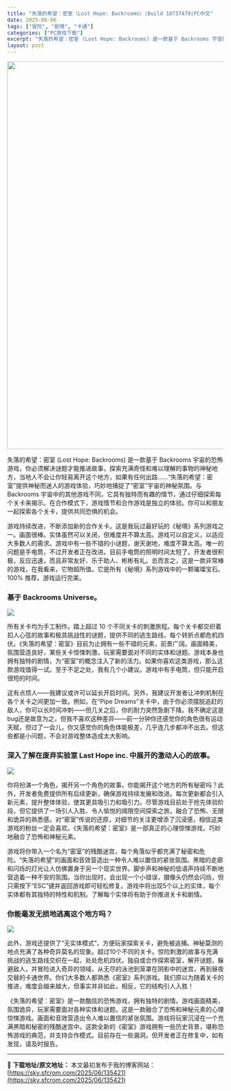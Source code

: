 ```yaml
---
title: "失落的希望：密室（Lost Hope: Backrooms）|Build 18737479|PC中文"
date: 2025-06-06
tags: ["冒险", "剧情", "卡通"]
categories: ["PC游戏下载"]
excerpt: "失落的希望：密室 (Lost Hope: Backrooms) 是一款基于 Backrooms 宇宙的恐怖游戏，你必须解决谜题才能推进故事，探索充满奇怪和难以理解的事物的神秘地方，当地人不会让你轻易离开这个地方，如果有任何出路……“失落的希望：密室”提供神秘而迷人的游戏体验，巧妙地捕捉了“密室”宇宙&hellip;"
layout: post
---
```


<img class="aligncenter size-full wp-image-135422" src="https://sky.sfcrom.com/wp-content/uploads/2025/06/2025060604104965.webp" alt="" width="600" height="900" />

失落的希望：密室 (Lost Hope: Backrooms) 是一款基于 Backrooms 宇宙的恐怖游戏，你必须解决谜题才能推进故事，探索充满奇怪和难以理解的事物的神秘地方，当地人不会让你轻易离开这个地方，如果有任何出路……“失落的希望：密室”提供神秘而迷人的游戏体验，巧妙地捕捉了“密室”宇宙的神秘氛围。与 Backrooms 宇宙中的其他游戏不同，它具有独特而有趣的情节，通过仔细探索每个关卡来揭示。在合作模式下，游戏情节和合作游戏是独立的体验。你可以和朋友一起探索各个关卡，提供共同恐惧的机会。

游戏持续改进，不断添加新的合作关卡。这是我玩过最好玩的《秘境》系列游戏之一。画面很棒。实体虽然可以关闭，但难度并不算太高。游戏可以自定义，以适应大多数人的需求。游戏中有一些不错的小谜题，谢天谢地，难度不算太高。唯一的问题是手电筒，不过开发者正在改进。目前手电筒的照明时间太短了。开发者很积极，反应迅速，而且非常友好、乐于助人、彬彬有礼。总而言之，这是一款非常棒的游戏，在我看来，它物超所值。它是所有《秘境》系列游戏中的一颗璀璨宝石。100% 推荐。游戏运行完美。
<h3>基于 Backrooms Universe。</h3>
<img src="https://shared.cloudflare.steamstatic.com/store_item_assets/steam/apps/2600830/ss_6e4377c053ef1102847224f0ba5128da5bddfe76.1920x1080.jpg?t=1745426319" />

所有关卡均为手工制作。踏上超过 10 个不同关卡的刺激旅程。每个关卡都交织着扣人心弦的故事和极具挑战性的谜题，提供不同的逃生路线，每个转折点都危机四伏。《失落的希望：密室》目前为止拥有一些不错的元素，前景广阔。画面精美，氛围营造良好，某些关卡惊悚刺激，玩家需要面对不同的实体和谜题。游戏本身也拥有独特的剧情，为“密室”的概念注入了新的活力。如果你喜欢这类游戏，那么这款游戏值得一试。至于不足之处，我有几个小建议。游戏中有手电筒，但只能开启很短的时间。

这有点烦人——我建议或许可以延长开启时间。另外，我建议开发者让冲刺机制在各个关卡之间更加一致。例如，在“Pipe Dreams”关卡中​​，由于你必须摆脱追赶的敌人，你可以长时间冲刺——但几关之后，你的耐力突然急剧下降。我不确定这是bug还是故意为之，但我不喜欢这种差异——前一分钟你还感觉你的角色很有运动天赋，但过了一会儿，你又感觉你的角色体能极差，几乎连几步都冲不出去。但这些都是小问题，不会对游戏整体造成太大影响。
<h3>深入了解在废弃实验室 Last Hope inc. 中展开的激动人心的故事。</h3>
<img src="https://shared.cloudflare.steamstatic.com/store_item_assets/steam/apps/2600830/ss_43a99c689caf368955d1add1427b8e8abf1006e7.1920x1080.jpg?t=1745426319" />

你将扮演一个角色，揭开另一个角色的故事。你能揭开这个地方的所有秘密吗？此外，开发者免费提供所有后续更新，确保游戏持续发展和改进。每次更新都会引入新元素，提升整体体验，使其更具吸引力和吸引力。尽管游戏目前处于抢先体验阶段，但它提供了一场引人入胜、令人愉悦的阈限空间探索之旅，融合了恐怖、无限和诡异的熟悉感。对“密室”传说的还原，对细节的关注更增添了沉浸感，相信这类游戏的粉丝一定会喜欢。《失落的希望：密室》是一部真正的心理惊悚游戏，巧妙地融合了恐怖和神秘元素。

游戏将你带入一个名为“密室”的残酷迷宫，每个角落似乎都充满了秘密和危险。“失落的希望”的画面和音效营造出一种令人难以置信的紧张氛围。黑暗的走廊和闪烁的灯光让人仿佛置身于另一个现实世界。脚步声和神秘的低语声持续不断地营造着一种不安的氛围。当你出现时，会出现一个小错误，摄像头仍然会闪烁，但只需按下“ESC”键并返回游戏即可轻松修复。游戏中将出现5个以上的实体，每个实体都有其独特的特性和机制。了解每个实体将有助于你推进关卡和剧情。
<h3>你能毫发无损地逃离这个地方吗？</h3>
<img src="https://shared.cloudflare.steamstatic.com/store_item_assets/steam/apps/2600830/ss_fbc18eef9e5114d598790f733c5df4e1e93d2bd6.1920x1080.jpg?t=1745426319" />

此外，游戏还提供了“无实体模式”，方便玩家探索关卡，避免被追捕。神秘莫测的地点充满了各种奇异莫名的现象。超过10个不同的关卡。惊险刺激的故事与充满挑战的逃生路线交织在一起，处处危机四伏。独自或合作探索密室，解开谜题，躲避敌人，并冒险进入奇异的领域，从无尽的泳池到笼罩在阴影中的迷宫，再到昼夜交替的卡通世界。你们大多数人都熟悉《密室》系列游戏。我们原以为随着关卡的推进，难度会越来越大，但事实并非如此，相反，它的结构引人入胜！

《失落的希望：密室》是一款酷炫的恐怖游戏，拥有独特的剧情。游戏画面精美，氛围诡异，玩家需要面对各种实体和谜题。这是一款融合了恐怖和神秘元素的心理惊悚游戏。画面和音效营造出令人难以置信的紧张氛围。游戏将玩家沉浸在一个充满黑暗和秘密的残酷迷宫中。这款全新的《密室》游戏拥有一些历史背景，堪称恐怖游戏的典范，并支持合作模式。目前存在一些漏洞，但开发者正在修复中，如有发现，请及时报告。

---
📖 **下载地址/原文地址：** 本文最初发布于我的博客网站：[https://sky.sfcrom.com/2025/06/135421](https://sky.sfcrom.com/2025/06/135421)
